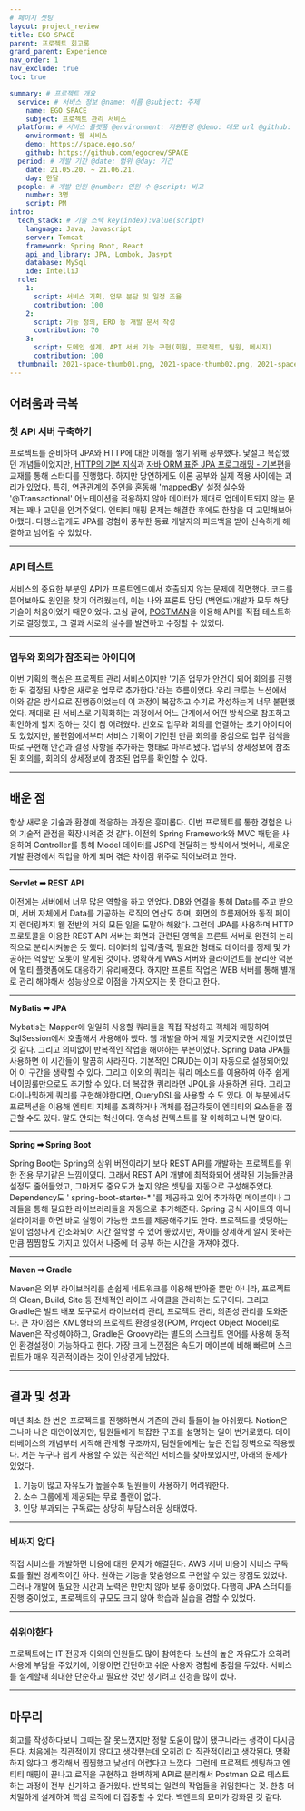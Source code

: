 ```yaml
---
# 페이지 셋팅
layout: project_review
title: EGO SPACE
parent: 프로젝트 회고록
grand_parent: Experience
nav_order: 1
nav_exclude: true
toc: true

summary: # 프로젝트 개요
  service: # 서비스 정보 @name: 이름 @subject: 주제
    name: EGO SPACE
    subject: 프로젝트 관리 서비스
  platform: # 서비스 플랫폼 @environment: 지원환경 @demo: 데모 url @github: 깃헙 url, @value: default -> n
    environment: 웹 서비스
    demo: https://space.ego.so/
    github: https://github.com/egocrew/SPACE
  period: # 개발 기간 @date: 범위 @day: 기간
    date: 21.05.20. ~ 21.06.21.
    day: 한달
  people: # 개발 인원 @number: 인원 수 @script: 비고
    number: 3명
    script: PM
intro:
  tech_stack: # 기술 스택 key(index):value(script)
    language: Java, Javascript
    server: Tomcat
    framework: Spring Boot, React
    api_and_library: JPA, Lombok, Jasypt
    database: MySql
    ide: IntelliJ
  role:
    1:
      script: 서비스 기획, 업무 분담 및 일정 조율
      contribution: 100
    2:
      script: 기능 정의, ERD 등 개발 문서 작성
      contribution: 70
    3:
      script: 도메인 설계, API 서버 기능 구현(회원, 프로젝트, 팀원, 메시지)
      contribution: 100
  thumbnail: 2021-space-thumb01.png, 2021-space-thumb02.png, 2021-space-thumb03.png, 2021-space-thumb04.png
---
```


## 어려움과 극복
### 첫 API 서버 구축하기
프로젝트를 준비하며 JPA와 HTTP에 대한 이해를 쌓기 위해 공부했다.
낯설고 복잡했던 개념들이었지만,
[HTTP의 기본 지식](https://jisulog.com/docs/archive/note.html#%ED%94%84%EB%A1%9C%ED%86%A0%EC%BD%9C)과 
[자바 ORM 표준 JPA 프로그래밍 - 기본편](https://www.inflearn.com/course/ORM-JPA-Basic#curriculum)을 교재를 통해 스터디를 진행했다.
하지만 당연하게도 이론 공부와 실제 적용 사이에는 괴리가 있었다.
특히, 연관관계의 주인을 혼동해 'mappedBy' 설정 실수와 '@Transactional' 어노테이션을 적용하지 않아 데이터가 제대로 업데이트되지 않는 문제는 꽤나 고민을 안겨주었다.
엔티티 매핑 문제는 해결한 후에도 한참을 더 고민해보아야했다.
다행스럽게도 JPA를 경험이 풍부한 동료 개발자의 피드백을 받아 신속하게 해결하고 넘어갈 수 있었다.

---

### API 테스트
서비스의 중요한 부분인 API가 프론트엔드에서 호출되지 않는 문제에 직면했다.
코드를 뜯어보아도 원인을 찾기 어려웠는데,
이는 나와 프론트 담당 (백엔드)개발자 모두 해당 기술이 처음이었기 때문이었다.
고심 끝에, [POSTMAN](https://www.postman.com/)을 이용해 API를 직접 테스트하기로 결정했고,
그 결과 서로의 실수를 발견하고 수정할 수 있었다.

---

### 업무와 회의가 참조되는 아이디어
이번 기획의 핵심은 프로젝트 관리 서비스이지만 '기존 업무가 안건이 되어 회의를 진행한 뒤 결정된 사항은 새로운 업무로 추가한다.'라는 흐름이었다. 
우리 크루는 노션에서 이와 같은 방식으로 진행중이었는데 이 과정이 복잡하고 수기로 작성하는게 너무 불편했었다.
제대로 된 서비스로 기획화하는 과정에서 어느 단계에서 어떤 방식으로 참조하고 확인하게 할지 정하는 것이 참 어려웠다.
번호로 업무와 회의를 연결하는 초기 아이디어도 있었지만, 불편함에서부터 서비스 기획이 기인된 만큼
회의를 중심으로 업무 검색을 따로 구현해 안건과 결정 사항을 추가하는 형태로 마무리됐다.
업무의 상세정보에 참조된 회의를, 회의의 상세정보에 참조된 업무를 확인할 수 있다.

---

## 배운 점
항상 새로운 기술과 환경에 적응하는 과정은 흥미롭다.
이번 프로젝트를 통한 경험은 나의 기술적 관점을 확장시켜준 것 같다.
이전의 Spring Framework와 MVC 패턴을 사용하여 Controller를 통해 Model 데이터를 JSP에 전달하는 방식에서 벗어나,
새로운 개발 환경에서 작업을 하게 되며 겪은 차이점 위주로 적어보려고 한다.

---

**Servlet ➡ REST API**

이전에는 서버에서 너무 많은 역할을 하고 있었다. 
DB와 연결을 통해 Data를 주고 받으며, 서버 자체에서 Data를 가공하는 로직의 연산도 하며, 
화면의 흐름제어와 동적 페이지 렌더링까지 웹 전반의 거의 모든 일을 도맡아 해왔다. 
그런데 JPA를 사용하며 HTTP 프로토콜을 이용한 REST API 서버는 
화면과 관련된 영역을 프론트 서버로 완전히 논리적으로 분리시켜놓은 듯 했다. 
데이터의 입력/출력, 필요한 형태로 데이터를 정제 및 가공하는 역할만 오롯이 맡게된 것이다. 
명확하게 WAS 서버와 클라이언트를 분리한 덕분에 멀티 플랫폼에도 대응하기 유리해졌다. 
하지만 프론트 작업은 WEB 서버를 통해 별개로 관리 해야해서 성능상으로 이점을 가져오지는 못 한다고 한다.

---

**MyBatis ➡ JPA**

Mybatis는 Mapper에 일일히 사용할 쿼리들을 직접 작성하고 객체와 매핑하여 SqlSession에서 호출해서 사용해야 했다. 
웹 개발을 하며 제일 지긋지긋한 시간이였던 것 같다. 그리고 의미없이 반복적인 작업을 해야하는 부분이였다. 
Spring Data JPA를 사용하면 이 시간들이 말끔히 사라진다. 기본적인 CRUD는 이미 자동으로 설정되어있어 이 구간을 생략할 수 있다. 
그리고 이외의 쿼리는 쿼리 메소드를 이용하여 아주 쉽게 네이밍룰만으로도 추가할 수 있다. 
더 복잡한 쿼리라면 JPQL을 사용하면 된다. 그리고 다이나믹하게 쿼리를 구현해야한다면, QueryDSL을 사용할 수 도 있다. 
이 부분에서도 프로젝션을 이용해 엔티티 자체를 조회하거나 객체를 접근하듯이 엔티티의 요소들을 접근할 수도 있다. 
말도 안되는 혁신이다. 영속성 컨텍스트를 잘 이해하고 나면 말이다.

---

**Spring ➡ Spring Boot**

Spring Boot는 Spring의 상위 버전이라기 보다 REST API를 개발하는 프로젝트를 위한 전용 무기같은 느낌이였다. 
그래서 REST API 개발에 최적화되어 생략된 기능들만큼 설정도 줄어들었고, 그마저도 중요도가 높지 않은 셋팅을 자동으로 구성해주었다. 
Dependency도 ' spring-boot-starter-* '를 제공하고 있어 추가하면 메이븐이나 그래들을 통해 필요한 라이브러리들을 자동으로 추가해준다. 
Spring 공식 사이트의 이니셜라이저를 하면 바로 실행이 가능한 코드를 제공해주기도 한다. 프로젝트를 셋팅하는 일이 엄청나게 간소화되어 시간 절약할 수 있어 좋았지만, 
차이를 상세하게 알지 못하는 만큼 찜찜함도 가지고 있어서 나중에 더 공부 하는 시간을 가져야 겠다.

---

**Maven ➡ Gradle**

Maven은 외부 라이브러리를 손쉽게 네트워크를 이용해 받아줄 뿐만 아니라, 프로젝트의 Clean, Build, Site 등 전체적인 라이프 사이클을 관리하는 도구이다. 
그리고 Gradle은 빌드 배포 도구로서 라이브러리 관리, 프로젝트 관리, 의존성 관리를 도와준다. 
큰 차이점은 XML형태의 프로젝트 환경설정(POM, Project Object Model)로 Maven은 작성해야하고, 
Gradle은 Groovy라는 별도의 스크립트 언어를 사용해 동적인 환경설정이 가능하다고 한다. 
가장 크게 느낀점은 속도가 메이븐에 비해 빠르며 스크립트가 매우 직관적이라는 것이 인상깊게 남았다.

---

## 결과 및 성과

매년 최소 한 번은 프로젝트를 진행하면서 기존의 관리 툴들이 늘 아쉬웠다.
Notion은 그나마 나은 대안이었지만, 팀원들에게 복잡한 구조를 설명하는 일이 번거로웠다.
데이터베이스의 개념부터 시작해 관계형 구조까지, 팀원들에게는 높은 진입 장벽으로 작용했다.
저는 누구나 쉽게 사용할 수 있는 직관적인 서비스를 찾아보았지만, 아래의 문제가 있었다.

1. 기능이 많고 자유도가 높을수록 팀원들이 사용하기 어려워한다.
2. 소수 그룹에게 제공되는 무료 플랜이 없다.
3. 인당 부과되는 구독료는 상당히 부담스러운 상태였다.

---

### 비싸지 않다
직접 서비스를 개발하면 비용에 대한 문제가 해결된다.
AWS 서버 비용이 서비스 구독료를 훨씬 경제적이긴 하다.
원하는 기능을 맞춤형으로 구현할 수 있는 장점도 있었다.
그러나 개발에 필요한 시간과 노력은 만만치 않아 보류 중이었다.
다행히 JPA 스터디를 진행 중이었고,
프로젝트의 규모도 크지 않아 학습과 실습을 겸할 수 있었다.

---

### 쉬워야한다
프로젝트에는 IT 전공자 이외의 인원들도 많이 참여한다.
노션의 높은 자유도가 오히려 사용에 부담을 주었기에,
이왕이면 간단하고 쉬운 사용자 경험에 중점을 두었다. 
서비스를 설계할때 최대한 단순하고 필요한 것만 챙기려고 신경을 많이 썼다.

---

## 마무리
회고를 작성하다보니 그때는 잘 못느꼈지만 정말 도움이 많이 됐구나라는 생각이 다시금 든다. 
처음에는 직관적이지 않다고 생각했는데 오히려 더 직관적이라고 생각된다.
명확하지 않다고 생각해서 찜찜했고 낯선데 어렵다고 느꼈다. 
그런데 프로젝트 셋팅하고 엔티티 매핑이 끝나고 로직을 구현하고 완벽하게 API로 분리해서 Postman 으로 테스트하는 과정이 전부 신기하고 즐거웠다.
반복되는 일련의 작업들을 위임한다는 것.
한층 더 치밀하게 설계하여 핵심 로직에 더 집중할 수 있다.
백엔드의 묘미가 강화된 것 같다. 